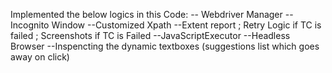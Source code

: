 Implemented the below logics in this Code:
  -- Webdriver Manager
  --Incognito Window
  --Customized Xpath
  --Extent report 
      ; Retry Logic if TC is failed
      ; Screenshots if TC is Failed
  --JavaScriptExecutor
  --Headless Browser
  --Inspencting the dynamic textboxes (suggestions list which goes away on click)

